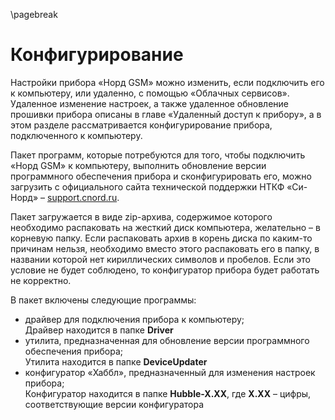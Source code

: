 \pagebreak

# Конфигурирование

Настройки прибора «Норд GSM» можно изменить, если подключить его к компьютеру, или удаленно, с помощью «Облачных сервисов». Удаленное изменение настроек, а также удаленное обновление прошивки прибора описаны в главе «Удаленный доступ к прибору», а в этом разделе рассматривается конфигурирование прибора, подключенного к компьютеру.

Пакет программ, которые потребуются для того, чтобы подключить «Норд GSM» к компьютеру, выполнить обновление версии программного обеспечения прибора и сконфигурировать его, можно загрузить с официального сайта технической поддержки НТКФ «Си-Норд» – [support.cnord.ru](http://support.cnord.ru).

Пакет загружается в виде zip-архива, содержимое которого необходимо распаковать на жесткий диск компьютера, желательно – в корневую папку. Если распаковать архив в корень диска по каким-то причинам нельзя, необходимо вместо этого распаковать его в папку, в названии которой нет кириллических символов и пробелов. Если это условие не будет соблюдено, то конфигуратор прибора будет работать не корректно. 

В пакет включены следующие программы:

* драйвер для подключения прибора к компьютеру;   
Драйвер находится в папке **Driver**
* утилита, предназначенная для обновление версии программного обеспечения прибора;   
Утилита находится в папке **DeviceUpdater**
* конфигуратор «Хаббл», предназначенный для изменения настроек прибора;  
Конфигуратор находится в папке **Hubble-X.XX**, где **X.XX** – цифры, соответствующие версии конфигуратора


